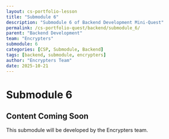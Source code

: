 ```yaml
---
layout: cs-portfolio-lesson
title: "Submodule 6"
description: "Submodule 6 of Backend Development Mini-Quest"
permalink: /cs-portfolio-quest/backend/submodule_6/
parent: "Backend Development"
team: "Encrypters"
submodule: 6
categories: [CSP, Submodule, Backend]
tags: [backend, submodule, encrypters]
author: "Encrypters Team"
date: 2025-10-21
---
```


# Submodule 6

## Content Coming Soon
This submodule will be developed by the Encrypters team.

